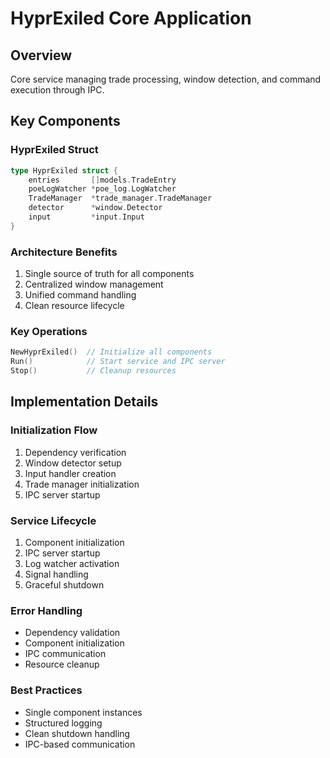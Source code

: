 # HyprExiled Core Application

## Overview
Core service managing trade processing, window detection, and command execution through IPC.

## Key Components

### HyprExiled Struct
```go
type HyprExiled struct {
    entries       []models.TradeEntry
    poeLogWatcher *poe_log.LogWatcher
    TradeManager  *trade_manager.TradeManager
    detector      *window.Detector
    input         *input.Input
}
```

### Architecture Benefits
1. Single source of truth for all components
2. Centralized window management
3. Unified command handling
4. Clean resource lifecycle

### Key Operations
```go
NewHyprExiled()  // Initialize all components
Run()            // Start service and IPC server
Stop()           // Cleanup resources
```

## Implementation Details

### Initialization Flow
1. Dependency verification
2. Window detector setup
3. Input handler creation
4. Trade manager initialization
5. IPC server startup

### Service Lifecycle
1. Component initialization
2. IPC server startup
3. Log watcher activation
4. Signal handling
5. Graceful shutdown

### Error Handling
- Dependency validation
- Component initialization
- IPC communication
- Resource cleanup

### Best Practices
- Single component instances
- Structured logging
- Clean shutdown handling
- IPC-based communication
```
